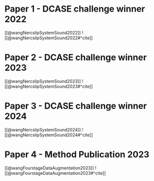 
# Paper 1 - DCASE challenge winner 2022

[[@wangNercslipSystemSound2022]]
![[@wangNercslipSystemSound2022#^cite]]

# Paper 2 - DCASE challenge winner 2023

[[@wangNercslipSystemSound2023]]
![[@wangNercslipSystemSound2023#^cite]]

# Paper 3 - DCASE challenge winner 2024

[[@wangNercslipSystemSound2024]]
![[@wangNercslipSystemSound2024#^cite]]

# Paper 4 - Method Publication 2023

[[@wangFourstageDataAugmentation2023]]
![[@wangFourstageDataAugmentation2023#^cite]]
